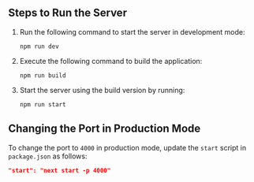 ## Steps to Run the Server

1. Run the following command to start the server in development mode:
    ```
    npm run dev
    ```

2. Execute the following command to build the application:
    ```
    npm run build
    ```

3. Start the server using the build version by running:
    ```
    npm run start
    ```

## Changing the Port in Production Mode

To change the port to `4000` in production mode, update the `start` script in `package.json` as follows:

```json
"start": "next start -p 4000"

